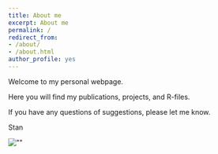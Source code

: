 ```yaml
---
title: About me
excerpt: About me
permalink: /
redirect_from:
- /about/
- /about.html
author_profile: yes
---
```


Welcome to my personal webpage.

Here you will find my publications, projects, and R-files.

If you have any questions of suggestions, please let me know.

Stan


![""](https://fra1.digitaloceanspaces.com/fairlands-school-assets/system/assets/uploads/000/000/371/original/welcome.jpg?1585859530)